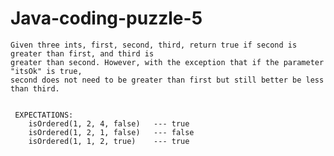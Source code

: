 # Java-coding-puzzle-5

	
	Given three ints, first, second, third, return true if second is greater than first, and third is 
	greater than second. However, with the exception that if the parameter "itsOk" is true, 
	second does not need to be greater than first but still better be less than third.


	 EXPECTATIONS:
		isOrdered(1, 2, 4, false)   --- true
		isOrdered(1, 2, 1, false)   --- false 
		isOrdered(1, 1, 2, true)    --- true 
	 
